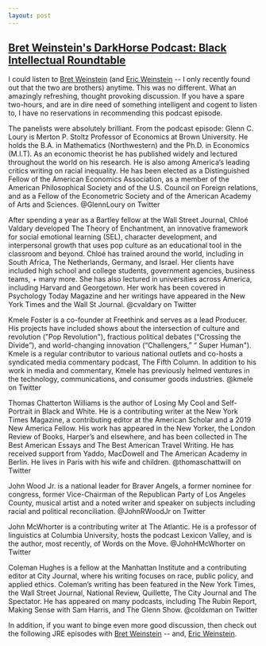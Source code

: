 ```yaml
---
layout: post
---
```


## [Bret Weinstein's DarkHorse Podcast: Black Intellectual Roundtable](https://www.youtube.com/watch?v=pHGt733yw3g&t=828s)

I could listen to [Bret Weinstein](https://en.wikipedia.org/wiki/Bret_Weinstein) (and [Eric Weinstein](https://en.wikipedia.org/wiki/Eric_Weinstein) -- I only recently found out that the two are brothers) anytime. This was no different. What an amazingly refreshing, thought provoking discussion. If you have a spare two-hours, and are in dire need of something intelligent and cogent to listen to, I have no reservations in recommending this podcast episode.

The panelists were absolutely brilliant. From the podcast episode:
Glenn C. Loury is Merton P. Stoltz Professor of Economics at Brown University. He holds the B.A. in Mathematics (Northwestern) and the Ph.D. in Economics (M.I.T). As an economic theorist he has published widely and lectured throughout the world on his research. He is also among America’s leading critics writing on racial inequality. He has been elected as a Distinguished Fellow of the American Economics Association, as a member of the American Philosophical Society and of the U.S. Council on Foreign relations, and as a Fellow of the Econometric Society and of the American Academy of Arts and Sciences.
@GlennLoury on Twitter

After spending a year as a Bartley fellow at the Wall Street Journal, Chloé Valdary developed The Theory of Enchantment, an innovative framework for social emotional learning (SEL), character development, and interpersonal growth that uses pop culture as an educational tool in the classroom and beyond.  Chloé has trained around the world, including in South Africa, The Netherlands, Germany, and Israel. Her clients have included high school and college students, government agencies, business teams, + many more. She has also lectured in universities across America, including Harvard and Georgetown. Her work has been covered in Psychology Today Magazine and her writings have appeared in the New York Times and the Wall St Journal.
@cvaldary on Twitter

Kmele Foster is a co-founder at Freethink and serves as a lead Producer. His projects have included shows about the intersection of culture and revolution ("Pop Revolution"), fractious political debates (“Crossing the Divide”), and world-changing innovation (“Challengers,” “ Super Human"). Kmele is a regular contributor to various national outlets and co-hosts a syndicated media commentary podcast, The Fifth Column. In addition to his work in media and commentary, Kmele has previously helmed ventures in the technology, communications, and consumer goods industries.
@kmele on Twitter

Thomas Chatterton Williams is the author of Losing My Cool and Self-Portrait in Black and White. He is a contributing writer at the New York Times Magazine, a contributing editor at the American Scholar and a 2019 New America Fellow. His work has appeared in the New Yorker, the London Review of Books, Harper’s and elsewhere, and has been collected in The Best American Essays and The Best American Travel Writing. He has received support from Yaddo, MacDowell and The American Academy in Berlin. He lives in Paris with his wife and children.
@thomaschattwill on Twitter

John Wood Jr. is a national leader for Braver Angels, a former nominee for congress, former Vice-Chairman of the Republican Party of Los Angeles County, musical artist and a noted writer and speaker on subjects including racial and political reconciliation.
@JohnRWoodJr on Twitter

John McWhorter is a contributing writer at The Atlantic. He is a professor of linguistics at Columbia University, hosts the podcast Lexicon Valley, and is the author, most recently, of Words on the Move.
@JohnHMcWhorter on Twitter

Coleman Hughes is a fellow at the Manhattan Institute and a contributing editor at City Journal, where his writing focuses on race, public policy, and applied ethics. Coleman’s writing has been featured in the New York Times, the Wall Street Journal, National Review, Quillette, The City Journal and The Spectator. He has appeared on many podcasts, including The Rubin Report, Making Sense with Sam Harris, and The Glenn Show.
@coldxman on Twitter  

In addition, if you want to binge even more good discussion, then check out the following JRE episodes with [Bret Weinstein](https://www.youtube.com/watch?v=pRCzZp1J0v0&t=33s) -- and, [Eric Weinstein](https://www.youtube.com/watch?v=_EWCN3CPhTI).
